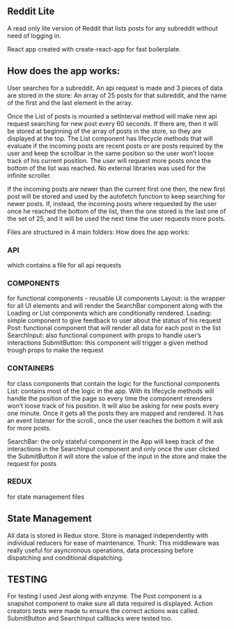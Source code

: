 ## Reddit Lite

A read only lite version of Reddit that lists posts for any subreddit without need of logging in.

React app created with create-react-app for fast boilerplate.

## How does the app works:

User searches for a subreddit.
An api request is made and 3 pieces of data are stored in the store: An array of 25 posts for that subreddit, and the name of the first and the last element in the array.

Once the List of posts is mounted a setInterval method will make new api request searching for new post every 60 seconds. If there are, then it will be stored at beginning of the array of posts in the store, so they are displayed at the top. The List component has lifecycle methods that will evaluate if the incoming posts are recent posts or are posts required by the user and keep the scrollbar in the same position so the user won’t loose track of his current position. The user will request more posts once the bottom of the list was reached. No external libraries was used for the infinite scroller.

If the incoming posts are newer than the current first one then, the new first post will be stored and used by the autofetch function to keep searching for newer posts. If, instead, the incoming posts where requested by the user once he reached the bottom of the list, then the one stored is the last one of the set of 25, and it will be used the next time the user requests more posts.

Files are structured in 4 main folders:
How does the app works:

### API

which contains a file for all api requests

### COMPONENTS

for functional components - reusable UI components
Layout: is the wrapper for all UI elements and will render the SearchBar component along with the Loading or List components which are conditionally rendered.
Loading: simple component to give feedback to user about the status of his request
Post: functional component that will render all data for each post in the list
SearchInput: also functional component with props to handle user’s interactions
SubmitButton: this component will trigger a given method trough props to make the request

### CONTAINERS

for class components that contain the logic for the functional components
List: contains most of the logic in the app. With its lifecycle methods will handle the position of the page so every time the component rerenders won’t loose track of his position. It will also be asking for new posts every one minute. Once it gets all the posts they are mapped and rendered. It has an event listener for the scroll., once the user reaches the bottom it will ask for more posts.

SearchBar: the only stateful component in the App will keep track of the interactions in the SearchInput component and only once the user clicked the SubmitButton it will store the value of the input in the store and make the request for posts

### REDUX

for state management files

## State Management

All data is stored in Redux store.
Store is managed independently with individual reducers for ease of maintenance.
Thunk: This middleware was really useful for asyncronous operations, data processing before dispatching and conditional dispatching.

## TESTING

For testing I used Jest along with enzyme. The Post component is a snapshot component to make sure all data required is displayed.
Action creators tests were made tu ensure the correct actions was called.
SubmitButton and SearchInput callbacks were tested too.
